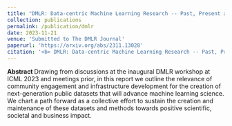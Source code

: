 ```yaml
---
title: "DMLR: Data-centric Machine Learning Research -- Past, Present and Future"
collection: publications
permalink: /publication/dmlr
date: 2023-11-21
venue: 'Submitted to The DMLR Journal'
paperurl: 'https://arxiv.org/abs/2311.13028'
citation: '<b> DMLR: Data-centric Machine Learning Research -- Past, Present and Future."</b> Luis Oala, Manil Maskey, Lilith Bat-Leah, Alicia Parrish, Nezihe Merve Gürel, Tzu-Sheng Kuo, Yang Liu, Rotem Dror, Danilo Brajovic, Xiaozhe Yao, Max Bartolo, William A Gaviria Rojas, Ryan Hileman, Rainier Aliment, Michael W. Mahoney, Meg Risdal, Matthew Lease, Wojciech Samek, Debojyoti Dutta, Curtis G Northcutt, Cody Coleman, Braden Hancock, Bernard Koch, Girmaw Abebe Tadesse, Bojan Karlaš, Ahmed Alaa, Adji Bousso Dieng, Natasha Noy, Vijay Janapa Reddi, James Zou, Praveen Paritosh, Mihaela van der Schaar, Kurt Bollacker, Lora Aroyo, Ce Zhang, Joaquin Vanschoren, Isabelle Guyon, Peter Mattson. <i> arXiv preprint arXiv:2311.13028 (2023).</i>'
---
```


<b> Abstract </b>
Drawing from discussions at the inaugural DMLR workshop at ICML 2023 and meetings prior, in this report we outline the relevance of community engagement and infrastructure development for the creation of next-generation public datasets that will advance machine learning science. We chart a path forward as a collective effort to sustain the creation and maintenance of these datasets and methods towards positive scientific, societal and business impact.
